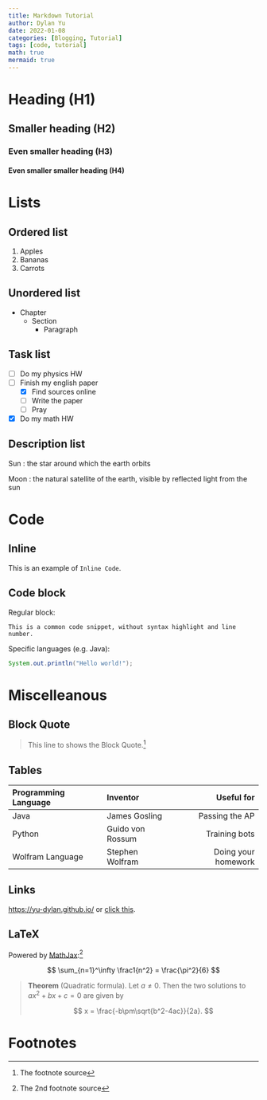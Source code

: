 ```yaml
---
title: Markdown Tutorial
author: Dylan Yu
date: 2022-01-08
categories: [Blogging, Tutorial]
tags: [code, tutorial]
math: true
mermaid: true
---
```


# Heading (H1)

<h2 data-toc-skip>Smaller heading (H2)</h2>

<h3 data-toc-skip>Even smaller heading (H3)</h3>

<h4 data-toc-skip>Even smaller smaller heading (H4)</h4>

# Lists

## Ordered list

1. Apples
2. Bananas
3. Carrots

## Unordered list

- Chapter
  - Section
    - Paragraph

## Task list

- [ ] Do my physics HW
- [ ] Finish my english paper
  - [x] Find sources online
  - [ ] Write the paper
  - [ ] Pray
- [x] Do my math HW

## Description list

Sun
: the star around which the earth orbits

Moon
: the natural satellite of the earth, visible by reflected light from the sun

# Code

## Inline

This is an example of `Inline Code`.

## Code block

Regular block:

```
This is a common code snippet, without syntax highlight and line number.
```

Specific languages (e.g. Java):

```java
System.out.println("Hello world!");
```

# Miscelleanous

## Block Quote

> This line to shows the Block Quote.[^fn1]

## Tables

| Programming Language | Inventor         | Useful for          |
|:---------------------|:-----------------|--------------------:|
| Java                 | James Gosling    | Passing the AP      |
| Python               | Guido von Rossum | Training bots       |
| Wolfram Language     | Stephen Wolfram  | Doing your homework |

## Links

<https://yu-dylan.github.io/> or [click this](https://yu-dylan.github.io/).

## LaTeX

Powered by [MathJax](https://www.mathjax.org/):[^fn2]

$$ \sum_{n=1}^\infty \frac1{n^2} = \frac{\pi^2}{6} $$

> **Theorem** (Quadratic formula). Let $a\neq 0$. Then the two solutions to $ax^2 + bx + c = 0$ are given by
> 
> $$ x = \frac{-b\pm\sqrt{b^2-4ac}}{2a}. $$

# Footnotes

[^fn1]: The footnote source
[^fn2]: The 2nd footnote source
